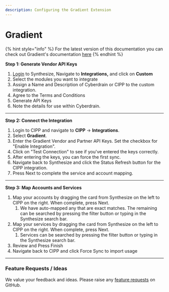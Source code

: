 ```yaml
---
description: Configuring the Gradient Extension
---
```


# Gradient

{% hint style="info" %}
For the latest version of this documentation you can check out Gradient's documentation [here](https://support.meetgradient.com/cipp)
{% endhint %}

**Step 1: Generate Vendor API Keys**

1. [Login](https://app.usegradient.com/login) to Synthesize, Navigate to **Integrations,** and click on **Custom**
2. Select the modules you want to integrate
3. Assign a Name and Description of Cyberdrain or CIPP to the custom integration.
4. Agree to the Terms and Conditions
5. Generate API Keys
6. Note the details for use within Cyberdrain.

***

**Step 2: Connect the Integration**

1. Login to CIPP and navigate to **CIPP** -> **Integrations**.
2. Select **Gradient**.
3. Enter the Gradient Vendor and Partner API Keys. Set the checkbox for "Enable Integration".
4. Click on "Test Connection" to see if you've entered the keys correctly.
5. After entering the keys, you can force the first sync.
6. Navigate back to Synthesize and click the Status Refresh button for the CIPP integration.
7. Press Next to complete the service and account mapping.

***

**Step 3: Map Accounts and Services**

1. Map your accounts by dragging the card from Synthesize on the left to CIPP on the right. When complete, press Next. 
   1. We have auto-mapped any that are exact matches. The remaining can be searched by pressing the filter button or typing in the Synthesize search bar. 
2. Map your services by dragging the card from Synthesize on the left to CIPP on the right. When complete, press Next. 
   1. Services can be searched by pressing the filter button or typing in the Synthesize search bar. 
3. Review and Press Finish
4. Navigate back to CIPP and click Force Sync to import usage

***

### Feature Requests / Ideas

We value your feedback and ideas. Please raise any [feature requests](https://github.com/KelvinTegelaar/CIPP/issues/new?assignees=\&labels=enhancement%2Cno-priority\&projects=\&template=feature.yml\&title=%5BFeature+Request%5D%3A+) on GitHub.
